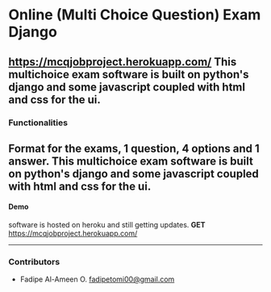 # Online (Multi Choice Question) Exam Django

https://mcqjobproject.herokuapp.com/
This multichoice exam software is built on python's django and some javascript coupled with html and css for the ui.   
---
### Functionalities

Format for the exams, 1 question, 4 options and 1 answer.
This multichoice exam software is built on python's django and some javascript coupled with html and css for the ui.   
---
#### Demo

software is hosted on heroku and still getting updates. 
**GET**
https://mcqjobproject.herokuapp.com/
___
### Contributors
- Fadipe Al-Ameen O. <fadipetomi00@gmail.com>
